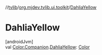//[tvlib](../../index.md)/[org.mjdev.tvlib.ui.toolkit](index.md)/[DahliaYellow](-dahlia-yellow.md)

# DahliaYellow

[androidJvm]\
val [Color.Companion](https://developer.android.com/reference/kotlin/androidx/compose/ui/graphics/Color.Companion.html).[DahliaYellow](-dahlia-yellow.md): [Color](https://developer.android.com/reference/kotlin/androidx/compose/ui/graphics/Color.html)
